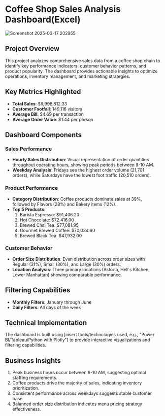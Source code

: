 # Coffee Shop Sales Analysis Dashboard(Excel)
![Screenshot 2025-03-17 202955](https://github.com/user-attachments/assets/4a81302c-cd36-479f-85f7-b39012c54ae7)

## Project Overview
This project analyzes comprehensive sales data from a coffee shop chain to identify key performance indicators, customer behavior patterns, and product popularity. The dashboard provides actionable insights to optimize operations, inventory management, and marketing strategies.

## Key Metrics Highlighted
- **Total Sales**: $6,998,812.33
- **Customer Footfall**: 149,116 visitors
- **Average Bill**: $4.69 per transaction
- **Average Order Value**: $1.44 per person

## Dashboard Components

### Sales Performance
- **Hourly Sales Distribution**: Visual representation of order quantities throughout operating hours, showing peak periods between 8-10 AM.
- **Weekday Analysis**: Fridays see the highest order volume (21,701 orders), while Saturdays have the lowest foot traffic (20,510 orders).

### Product Performance
- **Category Distribution**: Coffee products dominate sales at 39%, followed by Flavors (28%) and Bakery items (12%).
- **Top 5 Products**: 
  1. Barista Espresso: $91,406.20
  2. Hot Chocolate: $72,416.00
  3. Brewed Chai Tea: $77,081.95
  4. Gourmet Brewed Coffee: $70,034.60
  5. Brewed Black Tea: $47,932.00

### Customer Behavior
- **Order Size Distribution**: Even distribution across order sizes with Regular (31%), Small (30%), and Large (30%) orders.
- **Location Analysis**: Three primary locations (Astoria, Hell's Kitchen, Lower Manhattan) showing comparable performance.

## Filtering Capabilities
- **Monthly Filters**: January through June
- **Daily Filters**: All days of the week

## Technical Implementation
The dashboard is built using [insert tools/technologies used, e.g., "Power BI/Tableau/Python with Plotly"] to provide interactive visualizations and filtering capabilities.

## Business Insights
1. Peak business hours occur between 8-10 AM, suggesting optimal staffing requirements.
2. Coffee products drive the majority of sales, indicating inventory prioritization.
3. Consistent performance across weekdays suggests stable customer base.
4. Balanced order size distribution indicates menu pricing strategy effectiveness.

